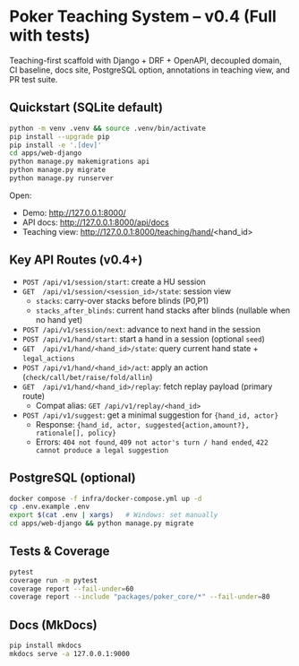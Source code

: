 # Poker Teaching System – v0.4 (Full with tests)

Teaching-first scaffold with Django + DRF + OpenAPI, decoupled domain, CI baseline,
docs site, PostgreSQL option, annotations in teaching view, and PR test suite.

## Quickstart (SQLite default)
```bash
python -m venv .venv && source .venv/bin/activate
pip install --upgrade pip
pip install -e '.[dev]'
cd apps/web-django
python manage.py makemigrations api
python manage.py migrate
python manage.py runserver
```
Open:
- Demo: http://127.0.0.1:8000/
- API docs: http://127.0.0.1:8000/api/docs
- Teaching view: http://127.0.0.1:8000/teaching/hand/<hand_id>

## Key API Routes (v0.4+)
- `POST /api/v1/session/start`: create a HU session
- `GET  /api/v1/session/<session_id>/state`: session view
  - `stacks`: carry-over stacks before blinds (P0,P1)
  - `stacks_after_blinds`: current hand stacks after blinds (nullable when no hand yet)
- `POST /api/v1/session/next`: advance to next hand in the session
- `POST /api/v1/hand/start`: start a hand in a session (optional `seed`)
- `GET  /api/v1/hand/<hand_id>/state`: query current hand state + `legal_actions`
- `POST /api/v1/hand/<hand_id>/act`: apply an action (`check/call/bet/raise/fold/allin`)
- `GET  /api/v1/hand/<hand_id>/replay`: fetch replay payload (primary route)
  - Compat alias: `GET /api/v1/replay/<hand_id>`
- `POST /api/v1/suggest`: get a minimal suggestion for `{hand_id, actor}`
  - Response: `{hand_id, actor, suggested{action,amount?}, rationale[], policy}`
  - Errors: `404 not found`, `409 not actor's turn / hand ended`, `422 cannot produce a legal suggestion`

## PostgreSQL (optional)
```bash
docker compose -f infra/docker-compose.yml up -d
cp .env.example .env
export $(cat .env | xargs)   # Windows: set manually
cd apps/web-django && python manage.py migrate
```

## Tests & Coverage
```bash
pytest
coverage run -m pytest
coverage report --fail-under=60
coverage report --include "packages/poker_core/*" --fail-under=80
```

## Docs (MkDocs)
```bash
pip install mkdocs
mkdocs serve -a 127.0.0.1:9000
```
